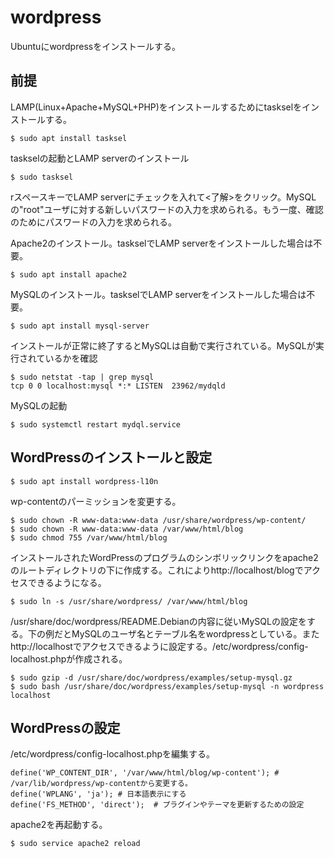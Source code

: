 # wordpress
Ubuntuにwordpressをインストールする。

## 前提
LAMP(Linux+Apache+MySQL+PHP)をインストールするためにtaskselをインストールする。
```
$ sudo apt install tasksel
```
taskselの起動とLAMP serverのインストール
```
$ sudo tasksel
```
rスペースキーでLAMP serverにチェックを入れて<了解>をクリック。MySQLの"root"ユーザに対する新しいパスワードの入力を求められる。もう一度、確認のためにパスワードの入力を求められる。

Apache2のインストール。taskselでLAMP serverをインストールした場合は不要。
```
$ sudo apt install apache2
```
MySQLのインストール。taskselでLAMP serverをインストールした場合は不要。
```
$ sudo apt install mysql-server
```
インストールが正常に終了するとMySQLは自動で実行されている。MySQLが実行されているかを確認
```
$ sudo netstat -tap | grep mysql
tcp 0 0 localhost:mysql *:* LISTEN  23962/mydqld
```
MySQLの起動
```
$ sudo systemctl restart mydql.service
```

## WordPressのインストールと設定
```
$ sudo apt install wordpress-l10n
```
wp-contentのパーミッションを変更する。
```
$ sudo chown -R www-data:www-data /usr/share/wordpress/wp-content/
$ sudo chown -R www-data:www-data /var/www/html/blog
$ sudo chmod 755 /var/www/html/blog

```
インストールされたWordPressのプログラムのシンボリックリンクをapache2のルートディレクトリの下に作成する。これによりhttp://localhost/blogでアクセスできるようになる。
```
$ sudo ln -s /usr/share/wordpress/ /var/www/html/blog
```
/usr/share/doc/wordpress/README.Debianの内容に従いMySQLの設定をする。下の例だとMySQLのユーザ名とテーブル名をwordpressとしている。またhttp://localhostでアクセスできるように設定する。/etc/wordpress/config-localhost.phpが作成される。
```
$ sudo gzip -d /usr/share/doc/wordpress/examples/setup-mysql.gz
$ sudo bash /usr/share/doc/wordpress/examples/setup-mysql -n wordpress localhost
```
## WordPressの設定
/etc/wordpress/config-localhost.phpを編集する。
```
define('WP_CONTENT_DIR', '/var/www/html/blog/wp-content'); # /var/lib/wordpress/wp-contentから変更する。
define('WPLANG', 'ja'); # 日本語表示にする
define('FS_METHOD', 'direct');  # プラグインやテーマを更新するための設定
```
apache2を再起動する。
```
$ sudo service apache2 reload
```
